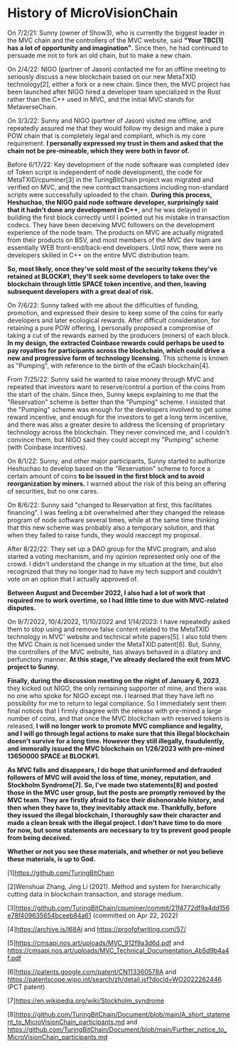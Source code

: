 # History of MicroVisionChain

On 7/2/21: Sunny (owner of Show3), who is currently the biggest leader in the MVC chain and the controllers of the MVC website, said **"Your TBC[1] has a lot of opportunity and imagination"**. Since then, he had continued to persuade me not to fork an old chain, but to make a new chain.

On 2/4/22: NIGO (partner of Jason) contacted me for an offline meeting to seriously discuss a new blockchain based on our new MetaTXID technology[2], either a fork or a new chain. Since then, the MVC project has been launched after NIGO hired a developer team specialized in the Rust rather than the C++ used in MVC, and the initial MVC stands for MetaverseChain.

On 3/3/22: Sunny and NIGO (partner of Jason) visited me offline, and repeatedly assured me that they would follow my design and make a pure POW chain that is completely legal and compliant, which is my core requirement. **I personally expressed my trust in them and asked that the chain not be pre-mineable, which they were both in favor of.**

Before 6/17/22: Key development of the node software was completed (dev of Token script is independent of node development), the code for MetaTXID/cpuminer[3] in the TuringBitChain project was migrated and verified on MVC, and the new contract transactions including non-standard scripts were successfully uploaded to the chain. **During this process, Heshuchao, the NIGO paid node software developer, surprisingly said that it hadn't done any development in C++**, and he was delayed in building the first block correctly until I pointed out his mistake in transaction codecs. They have been deceiving MVC followers on the development experience of the node team. The products on MVC are actually migrated from their products on BSV, and most members of the MVC dev team are essentially WEB front-end/back-end developers. Until now, there were no developers skilled in C++ on the entire MVC distribution team.

**So, most likely, once they've sold most of the security tokens they've retained at BLOCK#1, they'll seek some developers to take over the blockchain through little SPACE token incentive, and then, leaving subsequent developers with a great deal of risk.**

On 7/6/22: Sunny talked with me about the difficulties of funding, promotion, and expressed their desire to keep some of the coins for early developers and later ecological rewards. After difficult consideration, for retaining a pure POW offering, I personally proposed a compromise of taking a cut of the rewards earned by the producers (miners) of each block. **In my design, the extracted Coinbase rewards could perhaps be used to pay royalties for participants across the blockchain, which could drive a new and progressive form of technology licensing.** This scheme is known as "Pumping", with reference to the birth of the eCash blockchain[4].

From 7/25/22: Sunny said he wanted to raise money through MVC and repeated that investors want to reserve/control a portion of the coins from the start of the chain. Since then, Sunny keeps explaining to me that the "Reservation" scheme is better than the "Pumping" scheme. I insisted that the "Pumping" scheme was enough for the developers involved to get some reward incentive, and enough for the investors to get a long term incentive, and there was also a greater desire to address the licensing of proprietary technology across the blockchain. They never convinced me, and I couldn't convince them, but NIGO said they could accept my "Pumping" scheme (with Coinbase incentives).

On 8/1/22: Sunny, and other major participants, Sunny started to authorize Heshuchao to develop based on the "Reservation" scheme to force a certain amount of coins **to be issued in the first block and to avoid reorganization by miners.** I warned about the risk of this being an offering of securities, but no one cares.

On 8/6/22: Sunny said "changed to Reservation at first, this facilitates financing". I was feeling a bit overwhelmed after they changed the release program of node software several times, while at the same time thinking that this new scheme was probably also a temporary solution, and that when they failed to raise funds, they would reaccept my proposal.

After 8/22/22: They set up a DAO group for the MVC program, and also started a voting mechanism, and my opinion represented only one of the crowd. I didn't understand the change in my situation at the time, but also recognized that they no longer had to have my tech support and couldn't vote on an option that I actually approved of.

**Between August and December 2022, I also had a lot of work that required me to work overtime, so I had little time to due with MVC-related disputes.**

On 9/7/2022, 10/4/2022, 11/10/2022 and 1/14/2023: I have repeatedly asked them to stop using and remove false content related to the MetaTXID technology in MVC' website and technical white papers[5]. I also told them the MVC Chain is not licensed under the MetaTXID patent[6]. But, Sunny, the controllers of the MVC website, has always behaved in a dilatory and perfunctory manner. **At this stage, I've already declared the exit from MVC project to Sunny.**

**Finally, during the discussion meeting on the night of January 6, 2023**, they kicked out NIGO, the only remaining supporter of mine, and there was no one who spoke for NIGO except me. I learned that they have left no possibility for me to return to legal compliance. So I immediately sent them final notices that I firmly disagree with the release with pre-mined a large number of coins, and that once the MVC blockchain with reserved tokens is released, **I will no longer work to promote MVC compliance and legality, and I will go through legal actions to make sure that this illegal blockchain doesn't survive for a long time. However they still illegally, fraudulently, and immorally issued the MVC blockchain on 1/26/2023 with pre-mined 13650000 SPACE at BLOCK#1.**

**As MVC falls and disappears, I do hope that uninformed and defrauded followers of MVC will avoid the loss of time, money, reputation, and Stockholm Syndrome[7]. So, I've made two statements[8] and posted those in the MVC user group, but the posts are promptly removed by the MVC team. They are firstly afraid to face their dishonorable history, and then when they have to, they inevitably attack me. Thankfully, before they issued the illegal blockchain, I thoroughly saw their character and made a clean break with the illegal project. I don't have time to do more for now, but some statements are necessary to try to prevent good people from being deceived.**	

**Whether or not you see these materials, and whether or not you believe these materials, is up to God.**

[1]https://github.com/TuringBitChain

[2]Wenshuai Zhang, Jing Li (2021). Method and system for hierarchically cutting data in blockchain transaction, and storage medium.

[3]https://github.com/TuringBitChain/cpuminer/commit/21f4772df9a4dd156e78f409635654bceeb84a61 (committed on Apr 22, 2022) 

[4]https://archive.is/l68Ai and https://proofofwriting.com/57/

[5]https://cmsapi.nos.art/uploads/MVC_912f9a3d6d.pdf and https://cmsapi.nos.art/uploads/MVC_Technical_Documentation_4b5d9b4a4f.pdf 

[6]https://patents.google.com/patent/CN113360578A and https://patentscope.wipo.int/search/zh/detail.jsf?docId=WO2022262446 (PCT patent)

[7]https://en.wikipedia.org/wiki/Stockholm_syndrome 

[8]https://github.com/TuringBitChain/Document/blob/main/A_short_statement_to_MicroVisionChain_participants.md and https://github.com/TuringBitChain/Document/blob/main/Further_notice_to_MicroVisionChain_participants.md 
